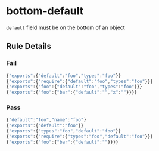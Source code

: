 <!-- prettier-ignore-start -->
# bottom-default

`default` field must be on the bottom of an object

## Rule Details

### Fail

```ts
{"exports":{"default":"foo","types":"foo"}}
{"exports":{"require":{"default":"foo","types":"foo"}}}
{"exports":{"foo":{"default":"foo","types":"foo"}}}
{"exports":{"foo":{"bar":{"default":"","x":""}}}}
```

### Pass

```ts
{"default":"foo","name":"foo"}
{"exports":{"default":"foo"}}
{"exports":{"types":"foo","default":"foo"}}
{"exports":{"require":{"types":"foo","default":"foo"}}}
{"exports":{"foo":{"bar":{"default":""}}}}
```
<!-- prettier-ignore-end -->
